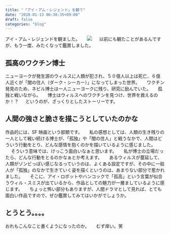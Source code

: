 ```yaml
---
title: "「アイ・アム・レジェンド」を観て"
date: "2018-01-13 06:30:35+09:00"
draft: false
categories: "blog"
---
```

アイ・アム・レジェンドを観ました。
　
<a href="https://www.amazon.co.jp/%E3%82%A2%E3%82%A4%E3%83%BB%E3%82%A2%E3%83%A0%E3%83%BB%E3%83%AC%E3%82%B8%E3%82%A7%E3%83%B3%E3%83%89-Blu-ray-%E3%82%A6%E3%82%A3%E3%83%AB%E3%83%BB%E3%82%B9%E3%83%9F%E3%82%B9/dp/B003GQSXVS/ref=as_li_ss_il?s=dvd&ie=UTF8&qid=1515814666&sr=1-1&keywords=%E3%82%A2%E3%82%A4%E3%82%A2%E3%83%A0%E3%83%AC%E3%82%B8%E3%82%A7%E3%83%B3%E3%83%89&linkCode=li2&tag=roadofrich-22&linkId=55c129ddaa80fd277e29a729a90ba5ad" target="_blank" rel="noopener noreferrer"><img border="0" src="//ws-fe.amazon-adsystem.com/widgets/q?_encoding=UTF8&ASIN=B003GQSXVS&Format=_SL160_&ID=AsinImage&MarketPlace=JP&ServiceVersion=20070822&WS=1&tag=roadofrich-22" ></a><img src="https://ir-jp.amazon-adsystem.com/e/ir?t=roadofrich-22&l=li2&o=9&a=B003GQSXVS" width="1" height="1" border="0" alt="" style="border:none !important; margin:0px !important;" />
　
以前にも観たことがあるんですが、もう一度、みたくなって鑑賞しました。
　
<h2>孤高のワクチン博士</h2>

ニューヨークが発生源のウィルスに人類が犯され、５０億人以上は死亡、６億人近くが「闇の住人（ダーク・シーカー）」になってしまった世界。
　
ワクチン発見のため、ネビル博士は一人ニューヨークに残り、研究に励んでいた。
　
孤独と戦いながら。
　
博士はウィルスへのワクチンを見つけ、世界を救えるのか！？
　
というのが、ざっくりとしたストーリーです。
　
<h2>人間の強さと脆さを描こうとしていたのかな</h2>

作品的には、SF 映画という部類です。
　
私の感想としては、人類の生き残りの一人として戦い続ける博士が、「孤独」や「闇の住人」と戦うなかで、人間はどういう行動をとり、どんな感情を抱くのかを描いているように感じました。
　
そういう意味では、けっこう面白いなぁと思います。
　
私が博士の立場だったら、どんな行動をとるのかなぁとか考えます。
　
あるウィルスが蔓延して、人類がゾンビっぽい感じなるっていうのは、よくある設定ですが、その中に一般人が「孤独」のなかで生きていく姿を描くというのは、あまりない部分で惹かれました。
　
そこに、アイ・ロボットやハンコックで「孤高」という言葉が似合うウィル・スミスが出ているから、作品としての魅力が一層ましているように感じます。
　
ちょっと怖い部分もありますが、人間ドラマとして見れば、とても面白い作品ですので、ぜひ鑑賞してみてはいかがでしょうか。
　
<h2>とうとう。。。。</h2>

おれもこんなこと書くようになったのか。
　
むず痒い。笑